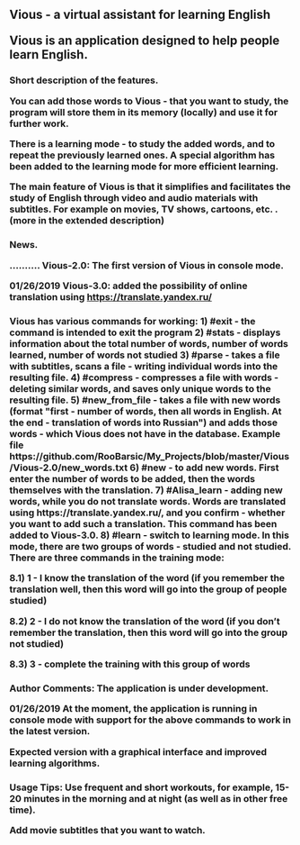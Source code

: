 <h2> Vious - a virtual assistant for learning English </ h2>

Vious is an application designed to help people learn English.

<h3> Short description of the features. </ h3>

You can add those words to Vious - that you want to study, the program will store them in its memory (locally) and use it for further work.

There is a learning mode - to study the added words, and to repeat the previously learned ones. A special algorithm has been added to the learning mode for more efficient learning.

The main feature of Vious is that it simplifies and facilitates the study of English through video and audio materials with subtitles. For example on movies, TV shows, cartoons, etc. . (more in the extended description)

<h3> News. </ h3>

.......... Vious-2.0: The first version of Vious in console mode.

01/26/2019 Vious-3.0: added the possibility of online translation using https://translate.yandex.ru/

<h3> Vious has various commands for working: </ h3>
1) #exit - the command is intended to exit the program
2) #stats - displays information about the total number of words, number of words learned, number of words not studied
3) #parse - takes a file with subtitles, scans a file - writing individual words into the resulting file.
4) #compress - compresses a file with words - deleting similar words, and saves only unique words to the resulting file.
5) #new_from_file - takes a file with new words (format "first - number of words, then all words in English. At the end - translation of words into Russian") and adds those words - which Vious does not have in the database. Example file https://github.com/RooBarsic/My_Projects/blob/master/Vious/Vious-2.0/new_words.txt
6) #new - to add new words. First enter the number of words to be added, then the words themselves with the translation.
7) #Alisa_learn - adding new words, while you do not translate words. Words are translated using https://translate.yandex.ru/, and you confirm - whether you want to add such a translation. This command has been added to Vious-3.0.
8) #learn - switch to learning mode. In this mode, there are two groups of words - studied and not studied.
There are three commands in the training mode:

8.1) 1 - I know the translation of the word (if you remember the translation well, then this word will go into the group of people studied)

8.2) 2 - I do not know the translation of the word (if you don’t remember the translation, then this word will go into the group not studied)

8.3) 3 - complete the training with this group of words

<h3> Author Comments: </ h3>
The application is under development.

01/26/2019 At the moment, the application is running in console mode with support for the above commands to work in the latest version.

Expected version with a graphical interface and improved learning algorithms.

<h3> Usage Tips: </ h3>
Use frequent and short workouts, for example, 15-20 minutes in the morning and at night (as well as in other free time).

Add movie subtitles that you want to watch.
